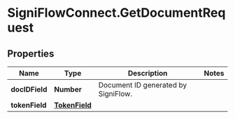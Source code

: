 # SigniFlowConnect.GetDocumentRequest

## Properties

Name | Type | Description | Notes
------------ | ------------- | ------------- | -------------
**docIDField** | **Number** | Document ID generated by SigniFlow. | 
**tokenField** | [**TokenField**](TokenField.md) |  | 


